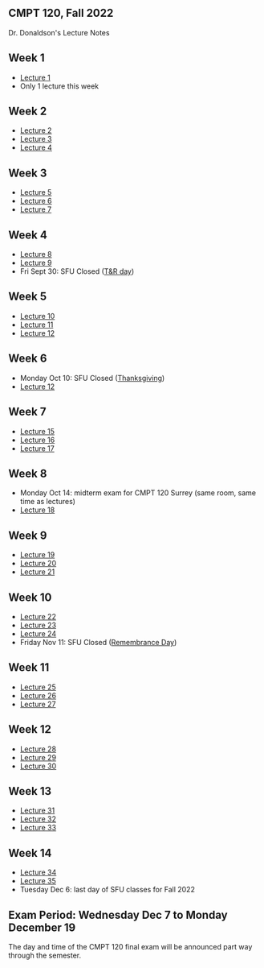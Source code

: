 ## CMPT 120, Fall 2022
Dr. Donaldson's Lecture Notes

## Week 1
- [Lecture 1](lecture/lecture1)
- Only 1 lecture this week

## Week 2
- [Lecture 2](lecture/lecture2)
- [Lecture 3](lecture/lecture3)
- [Lecture 4](lecture/lecture4)

## Week 3
- [Lecture 5](lecture/lecture5)
- [Lecture 6](lecture/lecture6)
- [Lecture 7](lecture/lecture7)

## Week 4
- [Lecture 8](lecture/lecture8)
- [Lecture 9](lecture/lecture9)
- Fri Sept 30: SFU Closed ([T&R
  day](https://www.canada.ca/en/canadian-heritage/campaigns/national-day-truth-reconciliation.html))

## Week 5
- [Lecture 10](lecture/lecture10)
- [Lecture 11](lecture/lecture11)
- [Lecture 12](lecture/lecture12)

## Week 6
- Monday Oct 10: SFU Closed
  ([Thanksgiving](https://en.wikipedia.org/wiki/Thanksgiving_(Canada)))
- [Lecture 12](lecture/lecture12)

## Week 7
- [Lecture 15](lecture/lecture15)
- [Lecture 16](lecture/lecture16)
- [Lecture 17](lecture/lecture17)

## Week 8
- Monday Oct 14: midterm exam for CMPT 120 Surrey (same room, same time as
  lectures)
- [Lecture 18](lecture/lecture18)

## Week 9
- [Lecture 19](lecture/lecture19)
- [Lecture 20](lecture/lecture20)
- [Lecture 21](lecture/lecture21)

## Week 10
- [Lecture 22](lecture/lecture22)
- [Lecture 23](lecture/lecture23)
- [Lecture 24](lecture/lecture24)
- Friday Nov 11: SFU Closed ([Remembrance
  Day](https://en.wikipedia.org/wiki/Remembrance_Day))

## Week 11
- [Lecture 25](lecture/lecture25)
- [Lecture 26](lecture/lecture26)
- [Lecture 27](lecture/lecture27)

## Week 12
- [Lecture 28](lecture/lecture28)
- [Lecture 29](lecture/lecture29)
- [Lecture 30](lecture/lecture30)

## Week 13
- [Lecture 31](lecture/lecture31)
- [Lecture 32](lecture/lecture32)
- [Lecture 33](lecture/lecture33)

## Week 14
- [Lecture 34](lecture/lecture34)
- [Lecture 35](lecture/lecture35)
- Tuesday Dec 6: last day of SFU classes for Fall 2022

## Exam Period: Wednesday Dec 7 to Monday December 19

The day and time of the CMPT 120 final exam will be announced part way through
the semester.
